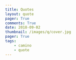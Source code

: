 ```yaml
---
title: Quotes
layout: quote
pager: True
comments: True
date: 2018-09-02
thumbnail: /images/q/cover.jpg
pager: True
tags:
    - camino
    - quote
---
```

